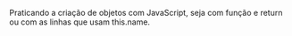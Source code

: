 Praticando a criação de objetos com JavaScript, seja com função e return ou com as linhas que usam this.name.